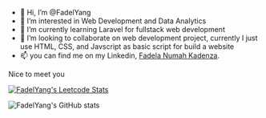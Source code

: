 - 👋 Hi, I’m @FadelYang
- 👀 I’m interested in Web Development and Data Analytics
- 🌱 I’m currently learning Laravel for fullstack web development
- 💞️ I’m looking to collaborate on web development project, currently I just use HTML, CSS, and Javscript as basic script for build a website
- 📫 you can find me on my Linkedin, [Fadela Numah Kadenza](https://www.linkedin.com/in/fadela-numah-kadenza-0305751ab/).

Nice to meet you

[![FadelYang's Leetcode Stats](https://leetcard.jacoblin.cool/FadelYang)](https://leetcode.com/FadelYang)

![FadelYang's GitHub stats](https://github-readme-stats.vercel.app/api?username=FadelYang&show_icons=true&theme=dracula)

<!---
FadelYang/FadelYang is a ✨ special ✨ repository because its `README.md` (this file) appears on your GitHub profile.
You can click the Preview link to take a look at your changes.
--->
